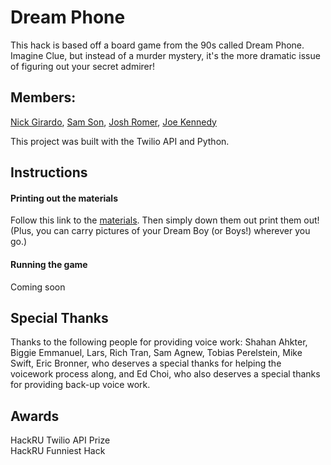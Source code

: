 # Dream Phone

This hack is based off a board game from the 90s called Dream Phone. Imagine Clue, but instead of a murder mystery, it's the more dramatic issue of figuring out your secret admirer!

## Members:
[Nick Girardo](https://github.com/nickgirardo), [Sam Son](https://github.com/json), [Josh Romer](https://github.com/jromer94), [Joe Kennedy](https://github.com/JosephSKennedy)

This project was built with the Twilio API and Python.

## Instructions
#### Printing out the materials
Follow this link to the [materials](https://github.com/nickgirardo/dreamphone/tree/master/assets/print). Then simply down them out print them out! (Plus, you can carry pictures of your Dream Boy (or Boys!) wherever you go.)
#### Running the game 
Coming soon

## Special Thanks
Thanks to the following people for providing voice work:
Shahan Ahkter,
Biggie Emmanuel,
Lars,
Rich Tran,
Sam Agnew,
Tobias Perelstein,
Mike Swift,
Eric Bronner, who deserves a special thanks for helping the voicework process along,
and Ed Choi, who also deserves a special thanks for providing back-up voice work.

## Awards
HackRU Twilio API Prize                                                               
HackRU Funniest Hack

